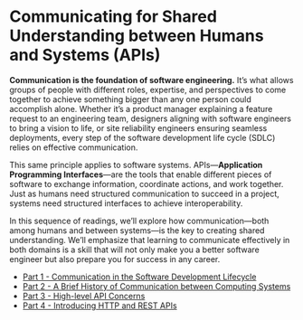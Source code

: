 # Communicating for Shared Understanding between Humans and Systems (APIs)

**Communication is the foundation of software engineering.** It’s what allows groups of people with different roles, expertise, and perspectives to come together to achieve something bigger than any one person could accomplish alone. Whether it’s a product manager explaining a feature request to an engineering team, designers aligning with software engineers to bring a vision to life, or site reliability engineers ensuring seamless deployments, every step of the software development life cycle (SDLC) relies on effective communication. 

This same principle applies to software systems. APIs—**Application Programming Interfaces**—are the tools that enable different pieces of software to exchange information, coordinate actions, and work together. Just as humans need structured communication to succeed in a project, systems need structured interfaces to achieve interoperability. 

In this sequence of readings, we’ll explore how communication—both among humans and between systems—is the key to creating shared understanding. We’ll emphasize that learning to communicate effectively in both domains is a skill that will not only make you a better software engineer but also prepare you for success in any career.

* [Part 1 - Communication in the Software Development Lifecycle](./1-communication.md)
* [Part 2 - A Brief History of Communication between Computing Systems](./2-api-history.md)
* [Part 3 - High-level API Concerns](./3-api-design.md)
* [Part 4 - Introducing HTTP and REST APIs](./4-http-and-rest.md)
